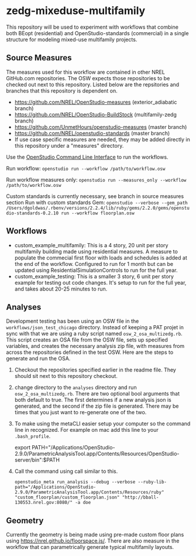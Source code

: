 # zedg-mixeduse-multifamily

This repository will be used to experiment with workflows that combine both BEopt (residential) and OpenStudio-standards (commercial) in a single structure for modeling mixed-use multifamily projects.

## Source Measures
The measures used for this workflow are contained in other NREL GitHub.com repositories. The OSW expects those repositories to be checked out next to this repository. Listed below are the repsitories and branches that this repository is dependent on.
- https://github.com/NREL/OpenStudio-measures (exterior_adiabatic branch)
- https://github.com/NREL/OpenStudio-BuildStock (multifamily-zedg branch)
- https://github.com/UnmetHours/openstudio-measures (master branch)
- https://github.com/NREL/openstudio-standards (master branch)
- If use case specific measures are needed, they may be added directly in this repository under a "measures" directory.

Use the [OpenStudio Command Line Interface](http://nrel.github.io/OpenStudio-user-documentation/reference/command_line_interface/) to run the workflows.

Run workflow: `openstudio run --workflow /path/to/workflow.osw`

Run workflow measures only: `openstudio run --measures_only --workflow /path/to/workflow.osw`

Custom standards is currently necessary, see branch in source measures section
Run with custom standards Gem: 
`openstudio --verbose --gem_path /Users/dgoldwas/.rbenv/versions/2.2.4/lib/ruby/gems/2.2.0/gems/openstudio-standards-0.2.10 run --workflow floorplan.osw`

## Workflows

- custom_example_multifamily: This is a 4 story, 20 unit per story multifamily building made using residential measures. A measure to populate the commecial first floor with loads and schedules is added at the end of the workflow. Configured to run for 1 month but can be updated using ResidentialSimulationControls to run for the full year.
- custom_example_testing: This is a smaller 3 story, 6 unit per story example for testing out code changes. It's setup to run for the full year, and takes about 20-25 minutes to run.

## Analyses
Development testing has been using an OSW file in the `workflows/json_test_chicago` directory. Instead of keeping a PAT projet in sync with that we are using a ruby script named `osw_2_osa_multizedg.rb`. This script creates an OSA file from the OSW file, sets up specified variables, and creates the necessary analysis zip file, with measures from across the repositories defined in the test OSW. Here are the steps to generate and run the OSA.
1. Checkout the repositories specified earlier in the readme file. They should sit next to this repository checkout.
2. change directory to the `analyses` directory and run `osw_2_osa_multizedg.rb`. There are two optional bool arguments that both default to true. The first determines if a new analysis json is generated, and the second if the zip file is generated. There may be times that you just want to re-generate one of the two.
3. To make using the metaCLI easier setup your computer so the command line in recognized. For example on mac add this line to your `.bash_profile`. 
 
    export PATH="/Applications/OpenStudio-2.9.0/ParametricAnalysisTool.app/Contents/Resources/OpenStudio-server/bin":$PATH
4. Call the command using call similar to this. 

    `openstudio_meta run_analysis --debug --verbose --ruby-lib-path="/Applications/OpenStudio-2.9.0/ParametricAnalysisTool.app/Contents/Resources/ruby" "custom_floorplan/custom_floorplan.json" "http://bball-130553.nrel.gov:8080/" -a doe`

## Geometry

Currently the geometry is being made using pre-made  custom floor plans using https://nrel.github.io/floorspace.js/. There are also measure in the workflow that can parametrically generate typical multifamily layouts.